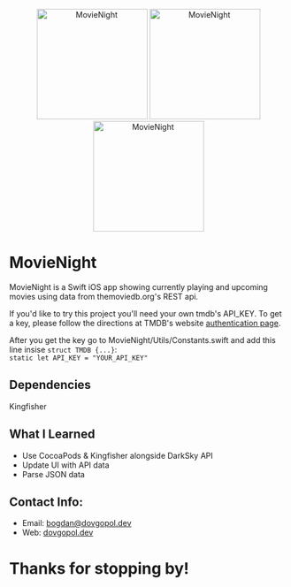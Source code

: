 <p align="center"><img src="https://dovgopol.dev/images/apps/movienight/github/movienight-now-playing.png" width="200" title="MovieNight">     <img src="https://dovgopol.dev/images/apps/movienight/github/movienight-upcoming.png" width="200" title="MovieNight">     <img src="https://dovgopol.dev/images/apps/movienight/github/movienight-detail.png" width="200" title="MovieNight"></p>

# MovieNight
MovieNight is a Swift iOS app showing currently playing and upcoming movies using data from themoviedb.org's REST api.

If you'd like to try this project you'll need your own tmdb's API_KEY. To get a key, please follow the directions at TMDB's website [authentication page](https://developers.themoviedb.org/3/getting-started/authentication).

After you get the key go to MovieNight/Utils/Constants.swift and add this line insise ``struct TMDB {...}``:<br/>
``
static let API_KEY = "YOUR_API_KEY"
``

## Dependencies
Kingfisher

## What I Learned

* Use CocoaPods & Kingfisher alongside DarkSky API
* Update UI with API data
* Parse JSON data

## Contact Info:
- Email: bogdan@dovgopol.dev
- Web: [dovgopol.dev](https://dovgopol.dev)

# Thanks for stopping by!
